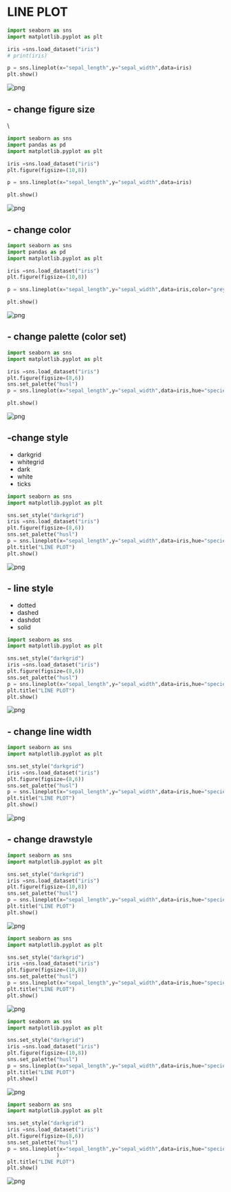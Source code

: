 # LINE PLOT


```python
import seaborn as sns
import matplotlib.pyplot as plt

iris =sns.load_dataset("iris")
# print(iris)

p = sns.lineplot(x="sepal_length",y="sepal_width",data=iris)
plt.show()
```


    
![png](output_1_0.png)
    


## - change figure size
\


```python
import seaborn as sns
import pandas as pd
import matplotlib.pyplot as plt

iris =sns.load_dataset("iris")
plt.figure(figsize=(10,8))

p = sns.lineplot(x="sepal_length",y="sepal_width",data=iris)

plt.show()
```


    
![png](output_3_0.png)
    


## - change color


```python
import seaborn as sns
import pandas as pd
import matplotlib.pyplot as plt

iris =sns.load_dataset("iris")
plt.figure(figsize=(10,8))

p = sns.lineplot(x="sepal_length",y="sepal_width",data=iris,color="grey")

plt.show()
```


    
![png](output_5_0.png)
    


## - change palette (color set)


```python
import seaborn as sns
import matplotlib.pyplot as plt

iris =sns.load_dataset("iris")
plt.figure(figsize=(8,6))
sns.set_palette("husl")
p = sns.lineplot(x="sepal_length",y="sepal_width",data=iris,hue="species")

plt.show()
```


    
![png](output_7_0.png)
    


## -change style 
- darkgrid
- whitegrid
- dark
- white 
- ticks


```python
import seaborn as sns
import matplotlib.pyplot as plt

sns.set_style("darkgrid")
iris =sns.load_dataset("iris")
plt.figure(figsize=(8,6))
sns.set_palette("husl")
p = sns.lineplot(x="sepal_length",y="sepal_width",data=iris,hue="species")
plt.title("LINE PLOT")
plt.show()
```


    
![png](output_9_0.png)
    


## - line style 
- dotted
- dashed
- dashdot
- solid


```python
import seaborn as sns
import matplotlib.pyplot as plt

sns.set_style("darkgrid")
iris =sns.load_dataset("iris")
plt.figure(figsize=(8,6))
sns.set_palette("husl")
p = sns.lineplot(x="sepal_length",y="sepal_width",data=iris,hue="species",linestyle="dotted")
plt.title("LINE PLOT")
plt.show()
```


    
![png](output_11_0.png)
    


## - change line width


```python
import seaborn as sns
import matplotlib.pyplot as plt

sns.set_style("darkgrid")
iris =sns.load_dataset("iris")
plt.figure(figsize=(8,6))
sns.set_palette("husl")
p = sns.lineplot(x="sepal_length",y="sepal_width",data=iris,hue="species",linestyle="dashed",linewidth=3)
plt.title("LINE PLOT")
plt.show()
```


    
![png](output_13_0.png)
    


## - change drawstyle 


```python
import seaborn as sns
import matplotlib.pyplot as plt

sns.set_style("darkgrid")
iris =sns.load_dataset("iris")
plt.figure(figsize=(10,8))
sns.set_palette("husl")
p = sns.lineplot(x="sepal_length",y="sepal_width",data=iris,hue="species",linestyle="solid",linewidth=2,drawstyle="steps-pre")
plt.title("LINE PLOT")
plt.show()
```


    
![png](output_15_0.png)
    



```python
import seaborn as sns
import matplotlib.pyplot as plt

sns.set_style("darkgrid")
iris =sns.load_dataset("iris")
plt.figure(figsize=(10,8))
sns.set_palette("husl")
p = sns.lineplot(x="sepal_length",y="sepal_width",data=iris,hue="species",linestyle="solid",linewidth=2,drawstyle="steps-mid")
plt.title("LINE PLOT")
plt.show()
```


    
![png](output_16_0.png)
    



```python
import seaborn as sns
import matplotlib.pyplot as plt

sns.set_style("darkgrid")
iris =sns.load_dataset("iris")
plt.figure(figsize=(10,8))
sns.set_palette("husl")
p = sns.lineplot(x="sepal_length",y="sepal_width",data=iris,hue="species",linestyle="solid",linewidth=2,drawstyle="steps-post")
plt.title("LINE PLOT")
plt.show()
```


    
![png](output_17_0.png)
    



```python
import seaborn as sns
import matplotlib.pyplot as plt

sns.set_style("darkgrid")
iris =sns.load_dataset("iris")
plt.figure(figsize=(8,6))
sns.set_palette("husl")
p = sns.lineplot(x="sepal_length",y="sepal_width",data=iris,hue="species",linestyle="solid",linewidth=2
                )
plt.title("LINE PLOT")
plt.show()
```


    
![png](output_18_0.png)
    

